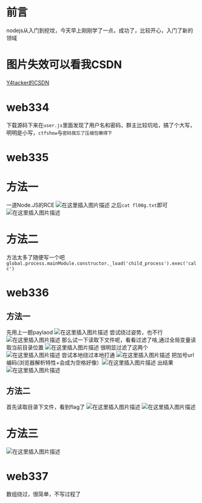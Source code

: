 # 前言
nodejs从入门到挖坟，今天早上刚刚学了一点，成功了，比较开心，入门了新的领域

# 图片失效可以看我CSDN

[Y4tacker的CSDN](https://y4tacker.blog.csdn.net/)

# web334
下载源码下来在`user.js`里面发现了用户名和密码，群主比较坑哈，搞了个大写，明明是小写，`ctfshow`与`密码我忘了压缩包懒得下`
# web335
# 方法一
一道Node.JS的RCE
![在这里插入图片描述](https://img-blog.csdnimg.cn/20201225120558683.png?x-oss-process=image/watermark,type_ZmFuZ3poZW5naGVpdGk,shadow_10,text_aHR0cHM6Ly9ibG9nLmNzZG4ubmV0L3NvbGl0dWRp,size_16,color_FFFFFF,t_70)
之后`cat fl00g.txt`即可
![在这里插入图片描述](https://img-blog.csdnimg.cn/20201225120636571.png?x-oss-process=image/watermark,type_ZmFuZ3poZW5naGVpdGk,shadow_10,text_aHR0cHM6Ly9ibG9nLmNzZG4ubmV0L3NvbGl0dWRp,size_16,color_FFFFFF,t_70)
# 方法二
方法太多了随便写一个吧
`global.process.mainModule.constructor._load('child_process').exec('calc')`
# web336
## 方法一
先用上一题paylaod
![在这里插入图片描述](https://img-blog.csdnimg.cn/20201225121033685.png?x-oss-process=image/watermark,type_ZmFuZ3poZW5naGVpdGk,shadow_10,text_aHR0cHM6Ly9ibG9nLmNzZG4ubmV0L3NvbGl0dWRp,size_16,color_FFFFFF,t_70)
尝试绕过姿势，也不行
![在这里插入图片描述](https://img-blog.csdnimg.cn/20201225121123933.png?x-oss-process=image/watermark,type_ZmFuZ3poZW5naGVpdGk,shadow_10,text_aHR0cHM6Ly9ibG9nLmNzZG4ubmV0L3NvbGl0dWRp,size_16,color_FFFFFF,t_70)
那么试一下读取下文件呢，看看过滤了啥,通过全局变量读取当前目录位置
![在这里插入图片描述](https://img-blog.csdnimg.cn/20201225121453209.png?x-oss-process=image/watermark,type_ZmFuZ3poZW5naGVpdGk,shadow_10,text_aHR0cHM6Ly9ibG9nLmNzZG4ubmV0L3NvbGl0dWRp,size_16,color_FFFFFF,t_70)
很明显过滤了这两个
![在这里插入图片描述](https://img-blog.csdnimg.cn/20201225121530200.png)
尝试本地绕过本地打通
![在这里插入图片描述](https://img-blog.csdnimg.cn/20201225121621491.png?x-oss-process=image/watermark,type_ZmFuZ3poZW5naGVpdGk,shadow_10,text_aHR0cHM6Ly9ibG9nLmNzZG4ubmV0L3NvbGl0dWRp,size_16,color_FFFFFF,t_70)
把加号url编码(浏览器解析特性+会成为空格好像）![在这里插入图片描述](https://img-blog.csdnimg.cn/20201225121831415.png?x-oss-process=image/watermark,type_ZmFuZ3poZW5naGVpdGk,shadow_10,text_aHR0cHM6Ly9ibG9nLmNzZG4ubmV0L3NvbGl0dWRp,size_16,color_FFFFFF,t_70)
出结果
![在这里插入图片描述](https://img-blog.csdnimg.cn/20201225121950203.png?x-oss-process=image/watermark,type_ZmFuZ3poZW5naGVpdGk,shadow_10,text_aHR0cHM6Ly9ibG9nLmNzZG4ubmV0L3NvbGl0dWRp,size_16,color_FFFFFF,t_70)

## 方法二
首先读取目录下文件，看到flag了
![在这里插入图片描述](https://img-blog.csdnimg.cn/20201225121327758.png?x-oss-process=image/watermark,type_ZmFuZ3poZW5naGVpdGk,shadow_10,text_aHR0cHM6Ly9ibG9nLmNzZG4ubmV0L3NvbGl0dWRp,size_16,color_FFFFFF,t_70)
![在这里插入图片描述](https://img-blog.csdnimg.cn/20201225122054122.png?x-oss-process=image/watermark,type_ZmFuZ3poZW5naGVpdGk,shadow_10,text_aHR0cHM6Ly9ibG9nLmNzZG4ubmV0L3NvbGl0dWRp,size_16,color_FFFFFF,t_70)
# 方法三
![在这里插入图片描述](https://img-blog.csdnimg.cn/20201225123147544.png?x-oss-process=image/watermark,type_ZmFuZ3poZW5naGVpdGk,shadow_10,text_aHR0cHM6Ly9ibG9nLmNzZG4ubmV0L3NvbGl0dWRp,size_16,color_FFFFFF,t_70)

# web337
数组绕过，很简单，不写过程了